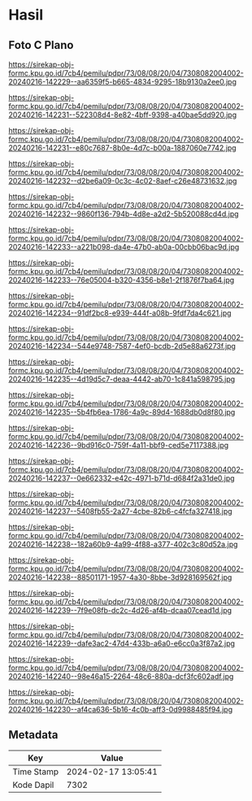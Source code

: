 # Hasil

## Foto C Plano

https://sirekap-obj-formc.kpu.go.id/7cb4/pemilu/pdpr/73/08/08/20/04/7308082004002-20240216-142229--aa6359f5-b665-4834-9295-18b9130a2ee0.jpg

https://sirekap-obj-formc.kpu.go.id/7cb4/pemilu/pdpr/73/08/08/20/04/7308082004002-20240216-142231--522308d4-8e82-4bff-9398-a40bae5dd920.jpg

https://sirekap-obj-formc.kpu.go.id/7cb4/pemilu/pdpr/73/08/08/20/04/7308082004002-20240216-142231--e80c7687-8b0e-4d7c-b00a-1887060e7742.jpg

https://sirekap-obj-formc.kpu.go.id/7cb4/pemilu/pdpr/73/08/08/20/04/7308082004002-20240216-142232--d2be6a09-0c3c-4c02-8aef-c26e48731632.jpg

https://sirekap-obj-formc.kpu.go.id/7cb4/pemilu/pdpr/73/08/08/20/04/7308082004002-20240216-142232--9860f136-794b-4d8e-a2d2-5b520088cd4d.jpg

https://sirekap-obj-formc.kpu.go.id/7cb4/pemilu/pdpr/73/08/08/20/04/7308082004002-20240216-142233--a221b098-da4e-47b0-ab0a-00cbb06bac9d.jpg

https://sirekap-obj-formc.kpu.go.id/7cb4/pemilu/pdpr/73/08/08/20/04/7308082004002-20240216-142233--76e05004-b320-4356-b8e1-2f1876f7ba64.jpg

https://sirekap-obj-formc.kpu.go.id/7cb4/pemilu/pdpr/73/08/08/20/04/7308082004002-20240216-142234--91df2bc8-e939-444f-a08b-9fdf7da4c621.jpg

https://sirekap-obj-formc.kpu.go.id/7cb4/pemilu/pdpr/73/08/08/20/04/7308082004002-20240216-142234--544e9748-7587-4ef0-bcdb-2d5e88a6273f.jpg

https://sirekap-obj-formc.kpu.go.id/7cb4/pemilu/pdpr/73/08/08/20/04/7308082004002-20240216-142235--4d19d5c7-deaa-4442-ab70-1c841a598795.jpg

https://sirekap-obj-formc.kpu.go.id/7cb4/pemilu/pdpr/73/08/08/20/04/7308082004002-20240216-142235--5b4fb6ea-1786-4a9c-89d4-1688db0d8f80.jpg

https://sirekap-obj-formc.kpu.go.id/7cb4/pemilu/pdpr/73/08/08/20/04/7308082004002-20240216-142236--9bd916c0-759f-4a11-bbf9-ced5e7117388.jpg

https://sirekap-obj-formc.kpu.go.id/7cb4/pemilu/pdpr/73/08/08/20/04/7308082004002-20240216-142237--0e662332-e42c-4971-b71d-d684f2a31de0.jpg

https://sirekap-obj-formc.kpu.go.id/7cb4/pemilu/pdpr/73/08/08/20/04/7308082004002-20240216-142237--5408fb55-2a27-4cbe-82b6-c4fcfa327418.jpg

https://sirekap-obj-formc.kpu.go.id/7cb4/pemilu/pdpr/73/08/08/20/04/7308082004002-20240216-142238--182a60b9-4a99-4f88-a377-402c3c80d52a.jpg

https://sirekap-obj-formc.kpu.go.id/7cb4/pemilu/pdpr/73/08/08/20/04/7308082004002-20240216-142238--88501171-1957-4a30-8bbe-3d928169562f.jpg

https://sirekap-obj-formc.kpu.go.id/7cb4/pemilu/pdpr/73/08/08/20/04/7308082004002-20240216-142239--7f9e08fb-dc2c-4d26-af4b-dcaa07cead1d.jpg

https://sirekap-obj-formc.kpu.go.id/7cb4/pemilu/pdpr/73/08/08/20/04/7308082004002-20240216-142239--dafe3ac2-47d4-433b-a6a0-e6cc0a3f87a2.jpg

https://sirekap-obj-formc.kpu.go.id/7cb4/pemilu/pdpr/73/08/08/20/04/7308082004002-20240216-142240--98e46a15-2264-48c6-880a-dcf3fc602adf.jpg

https://sirekap-obj-formc.kpu.go.id/7cb4/pemilu/pdpr/73/08/08/20/04/7308082004002-20240216-142230--af4ca636-5b16-4c0b-aff3-0d9988485f94.jpg


## Metadata

| Key        | Value               |
| ---------- | ------------------- |
| Time Stamp | 2024-02-17 13:05:41 |
| Kode Dapil | 7302                |



